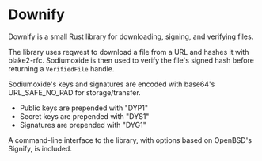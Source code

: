 # Downify

Downify is a small Rust library for downloading, signing, and verifying files.

The library uses reqwest to download a file from a URL and hashes it with blake2-rfc. Sodiumoxide is then used to verify the file's signed hash before returning a `VerifiedFile` handle.

Sodiumoxide's keys and signatures are encoded with base64's URL_SAFE_NO_PAD for storage/transfer.
 - Public keys are prepended with "DYP1"
 - Secret keys are prepended with "DYS1"
 - Signatures are prepended with "DYG1"

A command-line interface to the library, with options based on OpenBSD's Signify, is included.
